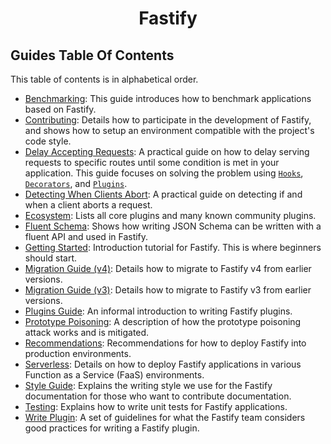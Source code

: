 <h1 align="center">Fastify</h1>

## Guides Table Of Contents
<a id="guides-toc"></a>

This table of contents is in alphabetical order.

+ [Benchmarking](./Benchmarking.md): This guide introduces how to benchmark
  applications based on Fastify.
+ [Contributing](./Contributing.md): Details how to participate in the
  development of Fastify, and shows how to setup an environment compatible with
  the project's code style.
+ [Delay Accepting Requests](./Delay-Accepting-Requests.md): A practical guide
  on how to delay serving requests to specific routes until some condition is
  met in your application. This guide focuses on solving the problem using
  [`Hooks`](../Reference/Hooks.md), [`Decorators`](../Reference/Decorators.md),
  and [`Plugins`](../Reference/Plugins.md).
+ [Detecting When Clients Abort](./Detecting-When-Clients-Abort.md): A 
  practical guide on detecting if and when a client aborts a request.
+ [Ecosystem](./Ecosystem.md): Lists all core plugins and many known community
  plugins.
+ [Fluent Schema](./Fluent-Schema.md): Shows how writing JSON Schema can be
  written with a fluent API and used in Fastify.
+ [Getting Started](./Getting-Started.md): Introduction tutorial for Fastify.
  This is where beginners should start.
+ [Migration Guide (v4)](./Migration-Guide-V4.md): Details how to migrate to
  Fastify v4 from earlier versions.
+ [Migration Guide (v3)](./Migration-Guide-V3.md): Details how to migrate to
  Fastify v3 from earlier versions.
+ [Plugins Guide](./Plugins-Guide.md): An informal introduction to writing
  Fastify plugins.
+ [Prototype Poisoning](./Prototype-Poisoning.md): A description of how the
  prototype poisoning attack works and is mitigated.
+ [Recommendations](./Recommendations.md): Recommendations for how to deploy
  Fastify into production environments.
+ [Serverless](./Serverless.md): Details on how to deploy Fastify applications
  in various Function as a Service (FaaS) environments.
+ [Style Guide](./Style-Guide.md): Explains the writing style we use for the
  Fastify documentation for those who want to contribute documentation.
+ [Testing](./Testing.md): Explains how to write unit tests for Fastify
  applications.
+ [Write Plugin](./Write-Plugin.md): A set of guidelines for what the Fastify
  team considers good practices for writing a Fastify plugin.
